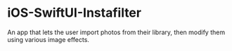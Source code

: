 # iOS-SwiftUI-Instafilter
 An app that lets the user import photos from their library, then modify them using various image effects.
